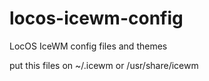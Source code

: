 # locos-icewm-config
LocOS IceWM config files and themes

put this files on ~/.icewm or /usr/share/icewm
